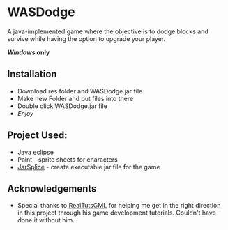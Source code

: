 # WASDodge
A java-implemented game where the objective is to dodge blocks and survive while having the option to upgrade your player.

***Windows* only**
## Installation

 - Download res folder and WASDodge.jar file 
 - Make new Folder and put files into there
 - Double click WASDodge.jar file
 - *Enjoy*
 
## Project Used:
 - Java eclipse
 - Paint - sprite sheets for characters
 - [JarSplice](http://ninjacave.com/jarsplice) - create executable jar file for the game

## Acknowledgements
- Special thanks to [RealTutsGML](https://www.youtube.com/channel/UCOs7Q7IeuzgRyARaEqif75A) for helping me get in the right direction in this project through his game development tutorials. Couldn't have done it without him.
